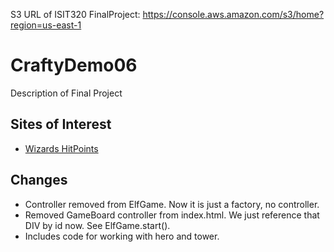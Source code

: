 
S3 URL of ISIT320 FinalProject:
https://console.aws.amazon.com/s3/home?region=us-east-1


CraftyDemo06
============

Description of Final Project

Sites of Interest
-----------------

- [Wizards HitPoints](http://www.wizards.com/default.asp?x=dnd/glossary&term=Glossary_dnd_hitpoints&alpha=)

Changes
-------

- Controller removed from ElfGame. Now it is just a factory, no controller.
- Removed GameBoard controller from index.html. We just reference that DIV by id now. See ElfGame.start().
- Includes code for working with hero and tower.

